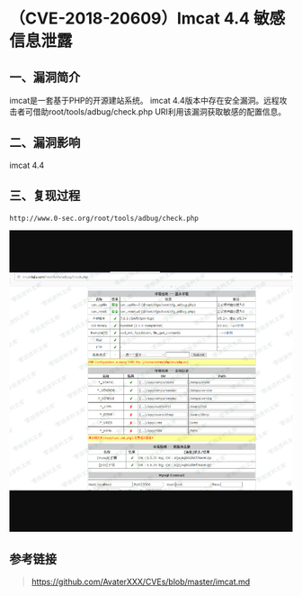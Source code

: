 （CVE-2018-20609）Imcat 4.4 敏感信息泄露
========================================

一、漏洞简介
------------

imcat是一套基于PHP的开源建站系统。 imcat
4.4版本中存在安全漏洞。远程攻击者可借助root/tools/adbug/check.php
URI利用该漏洞获取敏感的配置信息。

二、漏洞影响
------------

imcat 4.4

三、复现过程
------------

    http://www.0-sec.org/root/tools/adbug/check.php

![](resource/(CVE-2018-20609)Imcat4.4敏感信息泄露/media/rId24.png)

参考链接
--------

> <https://github.com/AvaterXXX/CVEs/blob/master/imcat.md>
